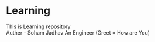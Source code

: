 # Learning
This is Learning repository
<br>
Auther - Soham Jadhav
An Engineer (Greet = How are You)

